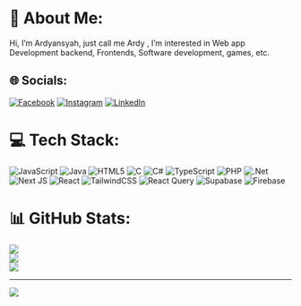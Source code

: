 # 💫 About Me:
 Hi, I’m Ardyansyah, just call me Ardy , I’m interested in Web app Development backend, Frontends, Software development, games, etc.<br>


## 🌐 Socials:
[![Facebook](https://img.shields.io/badge/Facebook-%231877F2.svg?logo=Facebook&logoColor=white)](https://www.facebook.com/ardyan.ardyan.351104?locale=id_ID) [![Instagram](https://img.shields.io/badge/Instagram-%23E4405F.svg?logo=Instagram&logoColor=white)](https://instagram.com/utsman.syh) [![LinkedIn](https://img.shields.io/badge/LinkedIn-%230077B5.svg?logo=linkedin&logoColor=white)](https://www.linkedin.com/in/ardyansyah-8366b8288/) 

# 💻 Tech Stack:
![JavaScript](https://img.shields.io/badge/javascript-%23323330.svg?style=for-the-badge&logo=javascript&logoColor=%23F7DF1E) ![Java](https://img.shields.io/badge/java-%23ED8B00.svg?style=for-the-badge&logo=openjdk&logoColor=white) ![HTML5](https://img.shields.io/badge/html5-%23E34F26.svg?style=for-the-badge&logo=html5&logoColor=white) ![C](https://img.shields.io/badge/c-%2300599C.svg?style=for-the-badge&logo=c&logoColor=white) ![C#](https://img.shields.io/badge/c%23-%23239120.svg?style=for-the-badge&logo=csharp&logoColor=white) ![TypeScript](https://img.shields.io/badge/typescript-%23007ACC.svg?style=for-the-badge&logo=typescript&logoColor=white) ![PHP](https://img.shields.io/badge/php-%23777BB4.svg?style=for-the-badge&logo=php&logoColor=white) ![.Net](https://img.shields.io/badge/.NET-5C2D91?style=for-the-badge&logo=.net&logoColor=white) ![Next JS](https://img.shields.io/badge/Next-black?style=for-the-badge&logo=next.js&logoColor=white) ![React](https://img.shields.io/badge/react-%2320232a.svg?style=for-the-badge&logo=react&logoColor=%2361DAFB) ![TailwindCSS](https://img.shields.io/badge/tailwindcss-%2338B2AC.svg?style=for-the-badge&logo=tailwind-css&logoColor=white) ![React Query](https://img.shields.io/badge/-React%20Query-FF4154?style=for-the-badge&logo=react%20query&logoColor=white) ![Supabase](https://img.shields.io/badge/Supabase-3ECF8E?style=for-the-badge&logo=supabase&logoColor=white) ![Firebase](https://img.shields.io/badge/firebase-a08021?style=for-the-badge&logo=firebase&logoColor=ffcd34)
# 📊 GitHub Stats:
![](https://github-readme-stats.vercel.app/api?username=Ardyansyah3103&theme=dark&hide_border=false&include_all_commits=true&count_private=true)<br/>
![](https://nirzak-streak-stats.vercel.app/?user=Ardyansyah3103&theme=dark&hide_border=false)<br/>
![](https://github-readme-stats.vercel.app/api/top-langs/?username=Ardyansyah3103&theme=dark&hide_border=false&include_all_commits=true&count_private=true&layout=compact)

---
[![](https://visitcount.itsvg.in/api?id=Ardyansyah3103&icon=6&color=4)](https://visitcount.itsvg.in)

<!-- Proudly created with GPRM ( https://gprm.itsvg.in ) -->
